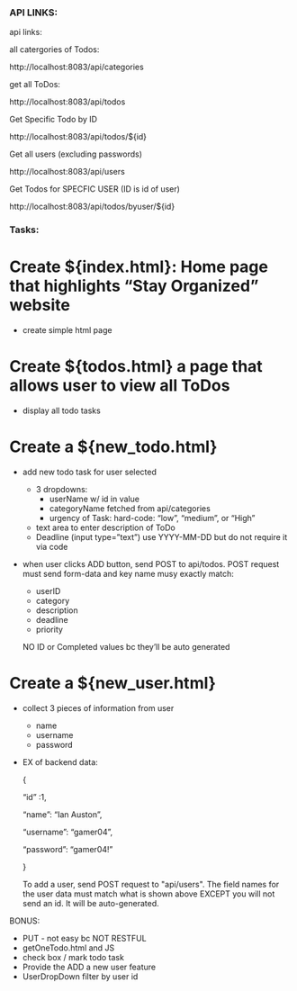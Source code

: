 ### API LINKS: 
api links:

all catergories of Todos:

http://localhost:8083/api/categories

get all ToDos:

http://localhost:8083/api/todos

Get Specific Todo by ID

http://localhost:8083/api/todos/${id}

Get all users (excluding passwords)

http://localhost:8083/api/users

Get Todos for SPECFIC USER (ID is id of user)

http://localhost:8083/api/todos/byuser/${id}

### Tasks:

# Create ${index.html}: Home page that highlights “Stay Organized” website

- create simple html page

# Create ${todos.html} a page that allows user to view all ToDos

- display all todo tasks

# Create a ${new_todo.html}

- add new todo task for user selected
    - 3 dropdowns:
        - userName w/ id in value
        - categoryName fetched from api/categories
        - urgency of Task: hard-code: “low”, “medium”, or “High”
    - text area to enter description of ToDo
    - Deadline (input type=”text”) use YYYY-MM-DD but do not require it via code
- when user clicks ADD button, send POST to api/todos. POST request must send form-data and key name musy exactly match:
    - userID
    - category
    - description
    - deadline
    - priority
    
    NO ID or Completed values bc they’ll be auto generated

# Create a ${new_user.html}

- collect 3 pieces of information from user
    - name
    - username
    - password
- EX of backend data:
    
     {
    
    “id” :1,
    
    “name”: “Ian Auston”,
    
    “username”: “gamer04”,
    
    “password”: “gamer04!”
    
    }

    To add a user, send POST request to "api/users". 
    The field names for the user data must match what is shown above EXCEPT you will not send an id. It will be auto-generated.



BONUS: 

- PUT - not easy bc NOT RESTFUL
- getOneTodo.html and JS
- check box / mark todo task
- Provide the ADD a new user feature
- UserDropDown filter by user id